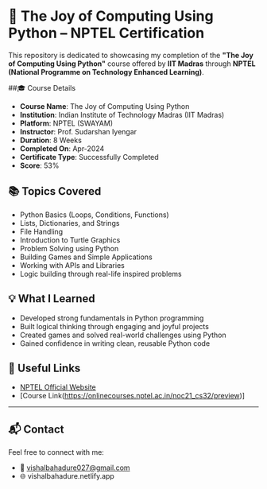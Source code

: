 # 🐍 The Joy of Computing Using Python – NPTEL Certification

This repository is dedicated to showcasing my completion of the **"The Joy of Computing Using Python"** course offered by **IIT Madras** through **NPTEL (National Programme on Technology Enhanced Learning)**.

##🎓 Course Details

- **Course Name**: The Joy of Computing Using Python  
- **Institution**: Indian Institute of Technology Madras (IIT Madras)  
- **Platform**: NPTEL (SWAYAM)  
- **Instructor**: Prof. Sudarshan Iyengar  
- **Duration**: 8 Weeks  
- **Completed On**: Apr-2024
- **Certificate Type**: Successfully Completed  
- **Score**: 53%

## 📚 Topics Covered

- Python Basics (Loops, Conditions, Functions)
- Lists, Dictionaries, and Strings
- File Handling
- Introduction to Turtle Graphics
- Problem Solving using Python
- Building Games and Simple Applications
- Working with APIs and Libraries
- Logic building through real-life inspired problems


## 💡 What I Learned

- Developed strong fundamentals in Python programming
- Built logical thinking through engaging and joyful projects
- Created games and solved real-world challenges using Python
- Gained confidence in writing clean, reusable Python code

## 🔗 Useful Links

- [NPTEL Official Website](https://nptel.ac.in/)
- [Course Link(https://onlinecourses.nptel.ac.in/noc21_cs32/preview)]

---

## 📬 Contact

Feel free to connect with me:

- 📧 vishalbahadure027@gmail.com
- 🌐 vishalbahadure.netlify.app
